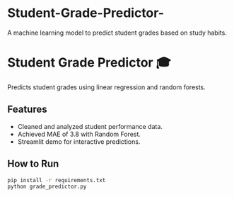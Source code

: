 # Student-Grade-Predictor-
A machine learning model to predict student grades based on study habits.  
# Student Grade Predictor 🎓

Predicts student grades using linear regression and random forests.

## Features
- Cleaned and analyzed student performance data.
- Achieved MAE of 3.8 with Random Forest.
- Streamlit demo for interactive predictions.

## How to Run
```bash
pip install -r requirements.txt
python grade_predictor.py
